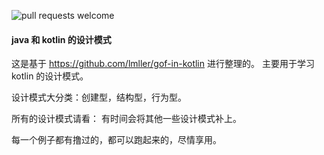 ![pull requests welcome](https://img.shields.io/badge/pull_requests-welcome-green.svg)

#### java 和 kotlin 的设计模式

这是基于 https://github.com/lmller/gof-in-kotlin 进行整理的。
主要用于学习kotlin 的设计模式。

设计模式大分类：创建型，结构型，行为型。

所有的设计模式请看：
有时间会将其他一些设计模式补上。

每一个例子都有撸过的，都可以跑起来的，尽情享用。




